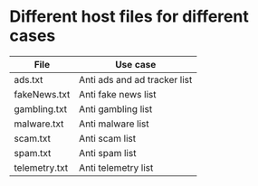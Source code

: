 # Different host files for different cases

| File          | Use case                     |
|---------------|------------------------------|
| ads.txt       | Anti ads and ad tracker list |
| fakeNews.txt  | Anti fake news list          |
| gambling.txt  | Anti gambling list           |
| malware.txt   | Anti malware list            |
| scam.txt      | Anti scam list               |
| spam.txt      | Anti spam list               |
| telemetry.txt | Anti telemetry list          |
